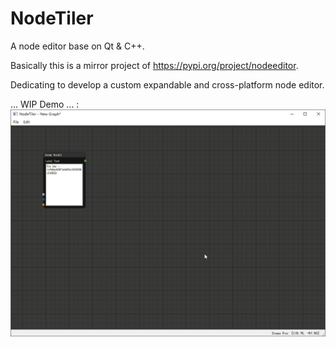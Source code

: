 # NodeTiler
A node editor base on Qt &amp; C++.

Basically this is a mirror project of https://pypi.org/project/nodeeditor.

Dedicating to develop a custom expandable and cross-platform node editor.

... WIP Demo ... :
![demoPic1.gif](https://github.com/zcutech/NodeTiler/blob/main/demoPic1.gif)

